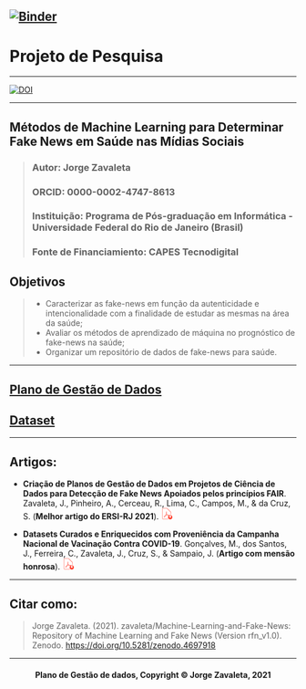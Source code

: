 [![Binder](https://mybinder.org/badge_logo.svg)](https://mybinder.org/v2/gh/zavaleta/Machine-Learning-and-Fake-News/main)
---
# Projeto de Pesquisa

---
[![DOI](https://zenodo.org/badge/DOI/10.5281/zenodo.4697918.svg)](https://doi.org/10.5281/zenodo.4697918)

---
## Métodos de Machine Learning para Determinar Fake News em Saúde nas Mídias Sociais
> ### Autor: Jorge Zavaleta
> ### ORCID: 0000-0002-4747-8613
> ### Instituição: Programa de Pós-graduação em Informática - Universidade Federal do Rio de Janeiro (Brasil)
> ### Fonte de Financiamiento: CAPES Tecnodigital

## Objetivos
> - Caracterizar as fake-news em função da autenticidade e intencionalidade com a finalidade de estudar as mesmas na área da saúde;
> - Avaliar os métodos de aprendizado de máquina no prognóstico de fake-news na saúde;
> - Organizar um repositório de dados de fake-news para saúde.

---
## [Plano de Gestão de Dados](pgd.md)

## [Dataset](dataset.md)

---
## Artigos:
- **Criação de Planos de Gestão de Dados em Projetos de Ciência de Dados para Detecção de Fake News Apoiados pelos princípios FAIR**. Zavaleta, J., Pinheiro, A., Cerceau, R., Lima, C., Campos, M., & da Cruz, S. (**Melhor artigo do ERSI-RJ 2021**). [<img src="imagens/pdf.png" width="20" height="20" />](https://doi.org/10.5753/ersirj.2021.16981)

- **Datasets Curados e Enriquecidos com Proveniência da Campanha Nacional de Vacinação Contra COVID-19**. Gonçalves, M., dos Santos, J., Ferreira, C., Zavaleta, J., Cruz, S., & Sampaio, J. (**Artigo com mensão honrosa**). [<img src="imagens/pdf.png" width="20" height="20"/>](https://doi.org/10.5753/dsw.2021.17423)

---
## Citar como:

> Jorge Zavaleta. (2021). zavaleta/Machine-Learning-and-Fake-News: Repository of Machine Learning and Fake News (Version rfn_v1.0). Zenodo. https://doi.org/10.5281/zenodo.4697918

---
#### <center>Plano de Gestão de dados,  Copyright &copy;  Jorge Zavaleta, 2021</center>
